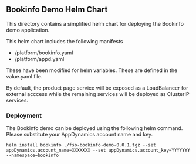 ## Bookinfo Demo Helm Chart

This directory contains a simplified helm chart for deploying the Bookinfo demo application.

This helm chart includes the following manifests
- /platform/bookinfo.yaml
- /platform/appd.yaml

These have been modified for helm variables.  These are defined in the value.yaml file.

By default, the product page service will be exposed as a LoadBalancer for external acccess while the remaining services will be deployed as ClusterIP services.

### Deployment
The Bookinfo demo can be deployed using the following helm command.  Please substitute your AppDynamics account name and key.

```
helm install bookinfo ./fso-bookinfo-demo-0.0.1.tgz --set appDynamics.account_name=XXXXXXX --set appDynamics.account_key=YYYYYYY --namespace=bookinfo
```
